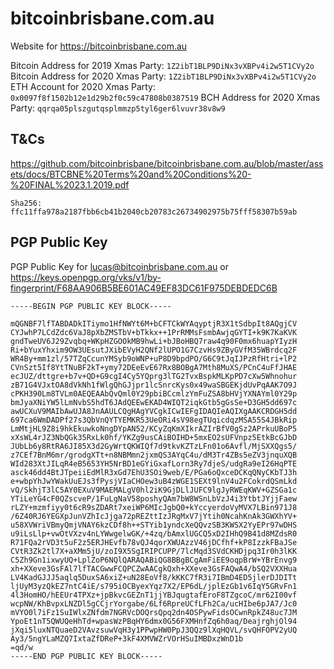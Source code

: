 # bitcoinbrisbane.com.au
Website for https://bitcoinbrisbane.com.au

Bitcoin Address for 2019 Xmas Party: `1Z2ibT1BLP9DiNx3vXBPv4i2w5T1CVy2o`
Bitcoin Address for 2020 Xmas Party: `1Z2ibT1BLP9DiNx3vXBPv4i2w5T1CVy2o`
ETH Account for 2020 Xmas Party: `0x0097f8f1502b12e1d29b2f0c59c47808b0387519`
BCH Address for 2020 Xmas Party: `qqrqa05plszgutqsplmmzp5tyl6ger6lvuvr38v8w9`

## T&Cs
https://github.com/bitcoinbrisbane/bitcoinbrisbane.com.au/blob/master/assets/docs/BTCBNE%20Terms%20and%20Conditions%20-%20FINAL%2023.1.2019.pdf 

`Sha256: ffc11ffa978a2187fbb6cb41b2040cb20783c26734902975b75fff58307b59ab`

## PGP Public Key

PGP Public Key for lucas@bitcoinbrisbane.com.au or https://keys.openpgp.org/vks/v1/by-fingerprint/F68AA906B5BE601AC49EF83DC61F975DEBDEDC6B

```text
-----BEGIN PGP PUBLIC KEY BLOCK-----

mQGNBF7lfTABDADkITiymo1HfNWYt6M+bCFTCkWYAqyptjR3X1tSdbpIt8AQgjCV
CYJwhP7LCdZdc6VaJ8pXbZMSTbV+bTkkx++1PrRMMsFsmbAwjqGYTI+k9K7KaKVK
gndTweUV6J29Zvqbq+WKpHZGOOkMB9hwLi+bJBoHBQ7raw4q90F0mx6huapYIyzH
Ri+bYuxYhxim9OW3UEsutJXibEVyH2QNf2lUPO1G7CzvHs9ZByGVfM35WBrdcq2F
WR4By+mm1zl/57TZqCcunYMSyb9oWNP+uP8D9bpdPO/G6C9tJqIJPzRfHtri+lP2
CVnSzt5If8YtTNuBF2kT+ymy72DEeEvE67Rx8BOBgA7Mth8MuXS/PCnC4uFfJHAE
ecJUZ/dttgre+b7v+QD+G9cgI4Cy5YQprg3lTG2TvxBspkMLKpPD7cXw5Whnohur
zB71G4VJxtOA8dVkNh1fWlgQhGJjpr1lcSnrcKys0x49waSBGEKjdUvPqAAK7O9J
cPKH390Lm8TVLm0AEQEAAbQvQml0Y29pbiBCcmlzYmFuZSA8bHVjYXNAYml0Y29p
bmJyaXNiYW5lLmNvbS5hdT6JAdQEEwEKAD4WIQT2iqkGtb5gGsSe+D3GH5dd697c
awUCXuV9MAIbAwUJA8JnAAULCQgHAgYVCgkICwIEFgIDAQIeAQIXgAAKCRDGH5dd
697ca6WmDADPf27s3QbVnQYTYEMKR53UeORi4sV98egTUqicdqzMSA55S4JBkRip
LmMtjHL9Z8i9hkEkuwkoNngDYpAN52/KCyZqKmXIkrAZIrBfV0gSz2APrkuUBoP5
xXsWL4rJZ3NbQGk35RxLk0hf/YKZg9usCAiBOIHD+5mxEO2sUFVnpz5EtkBcGJbD
JUbLb6y8RtRA6JI85X3d2GyWrtQKWIQf7d9tkvKZTzLFn01o6Avfl/MjSXXQgs5/
z7CEf7BnM6mr/grodgXTt+n8NBMmn2jxmQS3AYqC4u/dM3Tr4ZBs5eZV3jnquXQB
WId283XtJILqR4eB5653YH5NrBD1eGYiGxafLorn3Ry7djeS/udgRa9eI26HqPTE
asck46dd4BtJTpeiiEdMlR3xGd7EhU3SOi9web/E/PGa6oQxceDCKqQNyCKbTJ3h
e+wbpYhJwYWakUuEJs3fPysjVIaCHOew3uB4zWGE1SEXt9lnV4u2FCokrdQSmLkd
vQ/SkhjT3lC5AY0EXuV9MAEMALgV0hl2iK9GjDLlJUFC9lgJyRWEqKWV+GZSGa1c
YTiLeYG4cF0QZscveP/1FuLgNaV58poshyQAm7bW8WSnLbVzJ4i3YtbtJYjjFaew
rLZY+mzmfiyy0t6cR9sZDARt7xeiWP6MIcJgbQ0+kYccyerdoVyMVX7LBin971J8
/6Z40RJ6YEGXpJunVZhIcJjga72pREZttIzJRgMxV7jYtih0NcahKnAk3GWXhYV+
u58XVWriVBmyQmjVNAY6kzCDf8h++STYib1yndcXeQQvzSB3KWSX2YyEPr97wDHS
u9iLsLlp+vwOtVXzv4nLYWwgelwGK/+4zq/bAmxlUGCQ5xD2IHhQ9B41d8MZdsR0
R71FQa2rVD3t5uF2z5ERJHEvfb78vQJ4qorXWUAzzV46jDCfhf+kP8IzzkFBaJSe
CVtR3Zk2tl7X+aXMm5jU/zoI9X5SgIRIPCUPP/7lcMqd3SVdCKHDjpq3Ir0h3lKK
C5Zh9Gn1ixwyUQ+LplZoP6NQlQARAQABiQG8BBgBCgAmFiEE9oqpBrW+YBrEnvg9
xh+XXeve3GsFAl7lfTACGwwFCQPCZwAACgkQxh+XXeve3GsFAQwA4/bSQ2VXXHua
LV4KadGJJJ5aqlq5DuxSA6xiZ+uN28EoVf8/kKKC7fR3i7IBmD4ED5jlerDJDITt
ljUyM3yzQkEZ7ntC4iE/s795iOCByexYqz7X2/EP6dL/jplEzGb1v6IqY5GRvFn1
4l3HomHO/hEEUr4TPXz+jpBkvcGEZnT1jjYBJqugtafEroF8TZgcoC/mr62I00vf
wcpNW/KhBvpxLNZDl5gCCjrYorgabe/6Lf6RpreUCfLFh2Ca/ucHIbe6pJA7/Jc0
mVYO0l7iFz1SuIWlxZNfdm7NGRVcDOQrsQpq2dn4OSPywFidsOCwnRpkZ48uc7JM
YpoEt1nT5QWUQeHhTd+wpasWzPBqHY6dmx0G56FXMHnfZq6h0aq/DeajrghjOl94
jXqi5luxNTQuaeD2VAvzsuwVqH3y1PPwpHW0PpJ3QQz9lXqHQVL/svQHFOPV2yUQ
Ay3/5ngYLaMZQ7IxtaZfDReP+3kF4XMVWZrVOrHSuIMBDxzWnD1b
=qd/w
-----END PGP PUBLIC KEY BLOCK-----
```
